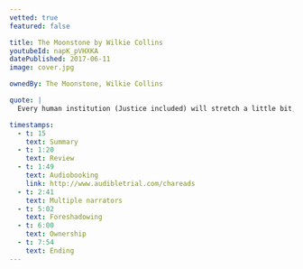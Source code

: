 ```yaml
---
vetted: true
featured: false

title: The Moonstone by Wilkie Collins
youtubeId: napK_pVHXKA
datePublished: 2017-06-11
image: cover.jpg

ownedBy: The Moonstone, Wilkie Collins

quote: |
  Every human institution (Justice included) will stretch a little bit, if only you pull it the right way

timestamps:
  - t: 15
    text: Summary
  - t: 1:20
    text: Review
  - t: 1:49
    text: Audiobooking
    link: http://www.audibletrial.com/chareads
  - t: 2:41
    text: Multiple narrators
  - t: 5:02
    text: Foreshadowing
  - t: 6:00
    text: Ownership
  - t: 7:54
    text: Ending
---
```


